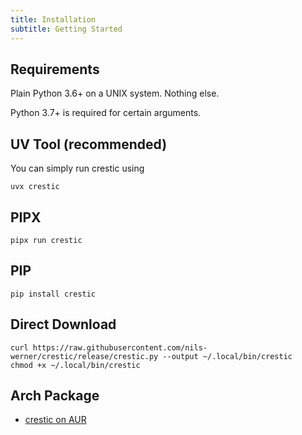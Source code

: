 ```yaml
---
title: Installation
subtitle: Getting Started
---
```


## Requirements

Plain Python 3.6+ on a UNIX system. Nothing else.

Python 3.7+ is required for certain arguments.

## UV Tool (recommended)

You can simply run crestic using

```shell
uvx crestic
```

## PIPX

```shell
pipx run crestic
```

## PIP

```shell
pip install crestic
```

## Direct Download

```shell
curl https://raw.githubusercontent.com/nils-werner/crestic/release/crestic.py --output ~/.local/bin/crestic
chmod +x ~/.local/bin/crestic
```

## Arch Package

 - [crestic on AUR](https://aur.archlinux.org/packages/crestic)
